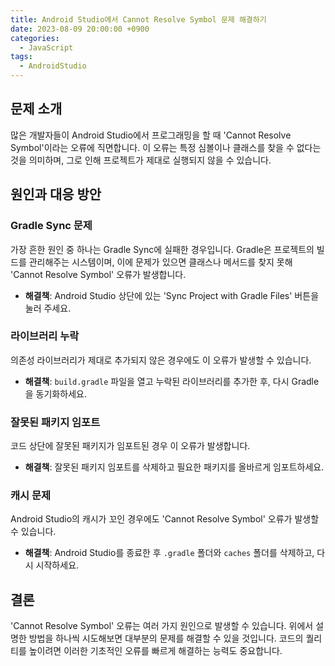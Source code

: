 ```yaml
---
title: Android Studio에서 Cannot Resolve Symbol 문제 해결하기
date: 2023-08-09 20:00:00 +0900
categories:
  - JavaScript
tags:
  - AndroidStudio
---
```


## 문제 소개

많은 개발자들이 Android Studio에서 프로그래밍을 할 때 'Cannot Resolve Symbol'이라는 오류에 직면합니다. 이 오류는 특정 심볼이나 클래스를 찾을 수 없다는 것을 의미하며, 그로 인해 프로젝트가 제대로 실행되지 않을 수 있습니다.

## 원인과 대응 방안

### Gradle Sync 문제

가장 흔한 원인 중 하나는 Gradle Sync에 실패한 경우입니다. Gradle은 프로젝트의 빌드를 관리해주는 시스템이며, 이에 문제가 있으면 클래스나 메서드를 찾지 못해 'Cannot Resolve Symbol' 오류가 발생합니다. 

- **해결책**: Android Studio 상단에 있는 'Sync Project with Gradle Files' 버튼을 눌러 주세요.

### 라이브러리 누락

의존성 라이브러리가 제대로 추가되지 않은 경우에도 이 오류가 발생할 수 있습니다.

- **해결책**: `build.gradle` 파일을 열고 누락된 라이브러리를 추가한 후, 다시 Gradle을 동기화하세요.

### 잘못된 패키지 임포트

코드 상단에 잘못된 패키지가 임포트된 경우 이 오류가 발생합니다.

- **해결책**: 잘못된 패키지 임포트를 삭제하고 필요한 패키지를 올바르게 임포트하세요.

### 캐시 문제

Android Studio의 캐시가 꼬인 경우에도 'Cannot Resolve Symbol' 오류가 발생할 수 있습니다. 

- **해결책**: Android Studio를 종료한 후 `.gradle` 폴더와 `caches` 폴더를 삭제하고, 다시 시작하세요.

## 결론

'Cannot Resolve Symbol' 오류는 여러 가지 원인으로 발생할 수 있습니다. 위에서 설명한 방법을 하나씩 시도해보면 대부분의 문제를 해결할 수 있을 것입니다. 코드의 퀄리티를 높이려면 이러한 기초적인 오류를 빠르게 해결하는 능력도 중요합니다.